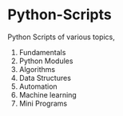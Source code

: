 # Python-Scripts
Python Scripts of various topics,

1. Fundamentals
2. Python Modules
3. Algorithms
4. Data Structures
5. Automation
6. Machine learning
7. Mini Programs
